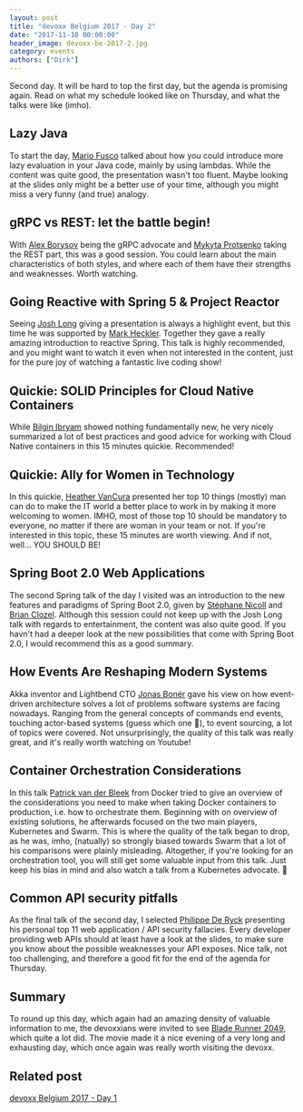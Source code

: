 ```yaml
---
layout: post
title: "devoxx Belgium 2017 - Day 2"
date: "2017-11-10 00:00:00"
header_image: devoxx-be-2017-2.jpg
category: events
authors: ["Dirk"]
---
```


Second day.
It will be hard to top the first day, but the agenda is promising again.
Read on what my schedule looked like on Thursday, and what the talks were like (imho).

## Lazy Java

To start the day, [Mario Fusco](https://twitter.com/mariofusco) talked about how you could introduce more lazy
evaluation in your Java code, mainly by using lambdas.
While the content was quite good, the presentation wasn't too fluent. 
Maybe looking at the slides only might be a better use of your time, although you might miss a very funny
(and true) analogy.

## gRPC vs REST: let the battle begin!

With [Alex Borysov](https://twitter.com/aiborisov) being the gRPC advocate and
[Mykyta Protsenko](https://twitter.com/mykyta_p) taking the REST part, this was a good session.
You could learn about the main characteristics of both styles, and where each of them have their strengths and
weaknesses. Worth watching.

## Going Reactive with Spring 5 & Project Reactor

Seeing [Josh Long](https://twitter.com/starbuxman) giving a presentation is always a highlight event, but this time he
was supported by [Mark Heckler](https://twitter.com/MkHeck).
Together they gave a really amazing introduction to reactive Spring.
This talk is highly recommended, and you might want to watch it even when not interested in the content, just for the
pure joy of watching a fantastic live coding show!

## Quickie: SOLID Principles for Cloud Native Containers

While [Bilgin Ibryam](https://twitter.com/bibryam) showed nothing fundamentally new, he very nicely summarized a lot
of best practices and good advice for working with Cloud Native containers in this 15 minutes quickie. Recommended!

## Quickie: Ally for Women in Technology

In this quickie, [Heather VanCura](https://twitter.com/heathervc) presented her top 10 things (mostly) man can do to
make the IT world a better place to work in by making it more welcoming to women.
IMHO, most of those top 10 should be mandatory to everyone, no matter if there are woman in your team or not.
If you're interested in this topic, these 15 minutes are worth viewing.
And if not, well... YOU SHOULD BE!

## Spring Boot 2.0 Web Applications

The second Spring talk of the day I visited was an introduction to the new features and paradigms of Spring Boot 2.0,
given by [Stéphane Nicoll](https://twitter.com/snicoll) and [Brian Clozel](https://twitter.com/bclozel).
Although this session could not keep up with the Josh Long talk with regards to entertainment, the content was also
quite good.
If you havn't had a deeper look at the new possibilities that come with Spring Boot 2.0, I would recommend this as a
good summary.

## How Events Are Reshaping Modern Systems

Akka inventor and Lightbend CTO [Jonas Bonér](https://twitter.com/jboner) gave his view on how event-driven architecture
solves a lot of problems software systems are facing nowadays.
Ranging from the general concepts of commands end events, touching actor-based systems (guess which one
🙂), to event sourcing, a lot of topics were covered.
Not unsurprisingly, the quality of this talk was really great, and it's really worth watching on Youtube!

## Container Orchestration Considerations

In this talk [Patrick van der Bleek](https://twitter.com/pvdbleek) from Docker tried to give an overview of the
considerations you need to make when taking Docker containers to production, i.e. how to orchestrate them.
Beginning with on overview of existing solutions, he afterwards focused on the two main players, Kubernetes and Swarm.
This is where the quality of the talk began to drop, as he was, imho, (natually) so strongly biased towards Swarm that
a lot of his comparisons were plainly misleading.
Altogether, if you're looking for an orchestration tool, you will still get some valuable input from this talk.
Just keep his bias in mind and also watch a talk from a Kubernetes advocate. 🙂

## Common API security pitfalls

As the final talk of the second day, I selected [Philippe De Ryck](https://twitter.com/PhilippeDeRyck) presenting his
personal top 11 web application / API security fallacies.
Every developer providing web APIs should at least have a look at the slides, to make sure you know about the possible
weaknesses your API exposes.
Nice talk, not too challenging, and therefore a good fit for the end of the agenda for Thursday.

## Summary

To round up this day, which again had an amazing density of valuable information to me, the devoxxians were invited to
see [Blade Runner 2049](http://www.imdb.com/title/tt1856101/), which quite a lot did.
The movie made it a nice evening of a very long and exhausting day, which once again was really worth visiting the devoxx.

## Related post

[devoxx Belgium 2017 - Day 1](/blog/events/devoxx-belgium-2017-day-1/)
